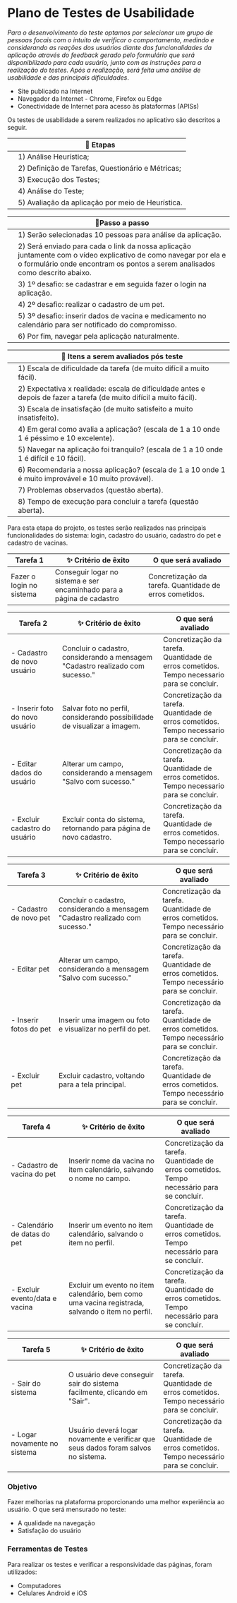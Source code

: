 # Plano de Testes de Usabilidade

*Para o desenvolvimento do teste optamos por selecionar um grupo de pessoas focais com o intuito de verificar o comportamento, medindo e considerando as reações dos usuários diante das funcionalidades da aplicação através do feedback gerado pelo formulário que será disponibilizado para cada usuário, junto com as instruções para a realização do testes. 
Após a realização, será feita uma análise de usabilidade e das principais dificuldades*. 

- Site publicado na Internet
- Navegador da Internet - Chrome, Firefox ou Edge
- Conectividade de Internet para acesso às plataformas (APISs) 

Os testes de usabilidade a serem realizados no aplicativo são descritos a seguir. 

|   | **📌 Etapas** 
| ------------------- | ------------------- |
||1) Análise Heurística;
||2) Definição de Tarefas, Questionário e Métricas;
||3) Execução dos Testes;
||4) Análise do Teste;
||5) Avaliação da aplicação por meio de Heurística.

|   | **📌Passo a passo** 
| ------------------- | ------------------- |
||1) Serão selecionadas 10 pessoas para análise da aplicação.
||2) Será enviado para cada o link da nossa aplicação juntamente com o vídeo explicativo de como navegar por ela e o formulário onde encontram os pontos a serem analisados como descrito abaixo.
||3) 1º desafio: se cadastrar e em seguida fazer o login na aplicação.
||4) 2º desafio: realizar o cadastro de um pet.
||5) 3º desafio: inserir dados de vacina e medicamento no calendário para ser notificado do compromisso.
||6) Por fim, navegar pela aplicação naturalmente.

|   | **📌 Itens a serem avaliados pós teste** 
| ------------------- | ------------------- |
||1) Escala de dificuldade da tarefa (de muito difícil a muito fácil).
||2) Expectativa x realidade: escala de dificuldade antes e depois de fazer a tarefa (de muito difícil a muito fácil).
||3) Escala de insatisfação (de muito satisfeito a muito insatisfeito).
||4) Em geral como avalia a aplicação? (escala de 1 a 10 onde 1 é péssimo e 10 excelente).
||5) Navegar na aplicação foi tranquilo? (escala de 1 a 10 onde 1 é difícil e 10 fácil).
||6) Recomendaria a nossa aplicação?  (escala de 1 a 10 onde 1 é muito improvável e 10 muito provável).
||7) Problemas observados (questão aberta).
||8) Tempo de execução para concluir a tarefa (questão aberta).

Para esta etapa do projeto, os testes serão realizados nas principais funcionalidades do sistema: login, cadastro do usuário, cadastro do pet e cadastro de vacinas. 

|Tarefa 1| ✨ Critério de êxito                                                   | O que será avaliado |
|--------|-----------------------------------------------------------------------|---------------------|
|Fazer o login no sistema | Conseguir logar no sistema e ser encaminhado para a página de cadastro |Concretização da tarefa. Quantidade de erros cometidos.

| Tarefa 2                       | ✨ Critério de êxito                                                            | O que será avaliado                                                                                  |
|--------------------------------|--------------------------------------------------------------------------------|------------------------------------------------------------------------------------------------------|
| - Cadastro de novo usuário     | Concluir o cadastro, considerando a mensagem "Cadastro realizado com sucesso." | Concretização da tarefa. <br/>Quantidade de erros cometidos. <br/>Tempo necessario para se concluir. |
| - Inserir foto do novo usuário | Salvar foto no perfil, considerando possibilidade de visualizar a imagem.      | Concretização da tarefa. <br/>Quantidade de erros cometidos. <br/>Tempo necessario para se concluir. |
| - Editar dados do usuário      | Alterar um campo, considerando a mensagem "Salvo com sucesso."                 | Concretização da tarefa. <br/>Quantidade de erros cometidos. <br/>Tempo necessario para se concluir. |
| - Excluir cadastro do usuário  | Excluir conta do sistema, retornando para página de novo cadastro.             | Concretização da tarefa. <br/>Quantidade de erros cometidos. <br/>Tempo necessario para se concluir. |

| Tarefa 3               | ✨ Critério de êxito                                                            | O que será avaliado                                                                                  |
|------------------------|--------------------------------------------------------------------------------|------------------------------------------------------------------------------------------------------|
| - Cadastro de novo pet | Concluir o cadastro, considerando a mensagem "Cadastro realizado com sucesso." | Concretização da tarefa. <br/>Quantidade de erros cometidos. <br/>Tempo necessário para se concluir. |
| - Editar pet           | Alterar um campo, considerando a mensagem "Salvo com sucesso."                 | Concretização da tarefa. <br/>Quantidade de erros cometidos. <br/>Tempo necessário para se concluir. |
| - Inserir fotos do pet | Inserir uma imagem ou foto e visualizar no perfil do pet.                      | Concretização da tarefa. <br/>Quantidade de erros cometidos. <br/>Tempo necessário para se concluir. |
| - Excluir pet          | Excluir cadastro, voltando para a tela principal.                              | Concretização da tarefa. <br/>Quantidade de erros cometidos. <br/>Tempo necessário para se concluir. |

| Tarefa 4                       | ✨ Critério de êxito                                                                              | O que será avaliado                                                                                  |
|--------------------------------|--------------------------------------------------------------------------------------------------|------------------------------------------------------------------------------------------------------|
| - Cadastro de vacina do pet    | Inserir nome da vacina no item calendário, salvando o nome no campo.                             | Concretização da tarefa. <br/>Quantidade de erros cometidos. <br/>Tempo necessário para se concluir. |
| - Calendário de datas do pet   | Inserir um evento no item calendário, salvando o item no perfil.                                 | Concretização da tarefa. <br/>Quantidade de erros cometidos. <br/>Tempo necessário para se concluir. |
| - Excluir evento/data e vacina | Excluir um evento no item calendário, bem como uma vacina registrada, salvando o item no perfil. | Concretização da tarefa. <br/>Quantidade de erros cometidos. <br/>Tempo necessário para se concluir. |

| Tarefa 5                     | ✨ Critério de êxito                                                                | O que será avaliado                                                                                  |
|------------------------------|------------------------------------------------------------------------------------|------------------------------------------------------------------------------------------------------|
| - Sair do sistema            | O usuário deve conseguir sair do sistema facilmente, clicando em "Sair".           | Concretização da tarefa. <br/>Quantidade de erros cometidos. <br/>Tempo necessário para se concluir. |
| - Logar novamente no sistema | Usuário deverá logar novamente e verificar que seus dados foram salvos no sistema. | Concretização da tarefa. <br/>Quantidade de erros cometidos. <br/>Tempo necessário para se concluir. |

### Objetivo

Fazer melhorias na plataforma proporcionando uma melhor experiência ao usuário. O que será mensurado no teste:

- A qualidade na navegação
- Satisfação do usuário

### Ferramentas de Testes
Para realizar os testes e verificar a responsividade das páginas, foram utilizados:
- Computadores
- Celulares Android e iOS

